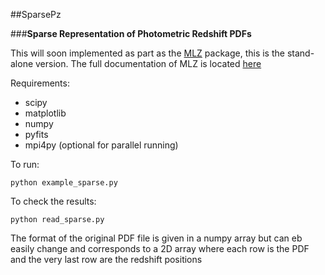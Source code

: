 ##SparsePz

###**Sparse Representation of Photometric Redshift PDFs**

This will soon implemented as part as the [MLZ](https://github.com/mgckind/MLZ) package, this is the stand-alone version. The full documentation of MLZ is located [here](http://lcdm.astro.illinois.edu/static/code/mlz/MLZ-1.0/doc/html/index.html)

Requirements:

* scipy
* matplotlib
* numpy
* pyfits
* mpi4py (optional for parallel running)


To run:

    python example_sparse.py

To check the results:

    python read_sparse.py


The format of the original PDF file is given in a numpy array but can eb easily change and corresponds to a 2D array where each row is the PDF and the very last row are the redshift positions

